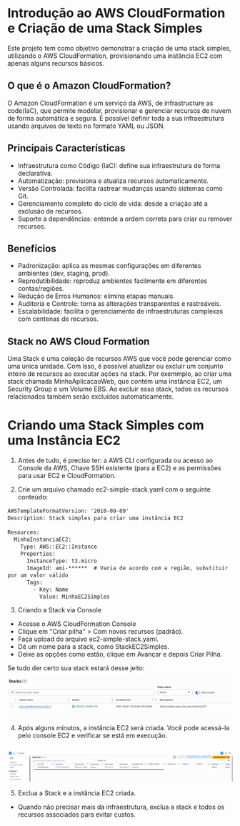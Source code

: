 # Introdução ao AWS CloudFormation e Criação de uma Stack Simples

Este projeto tem como objetivo demonstrar a criação de uma stack simples, utilizando o AWS CloudFormation, provisionando uma instância EC2 com apenas alguns recursos básicos. 

## O que é o Amazon CloudFormation?

O Amazon CloudFormation é um serviço da AWS, de infrastructure as code(IaC), que permite modelar, provisionar e gerenciar recursos de nuvem de forma automática e segura. É possível definir toda a sua infraestrutura usando arquivos de texto no formato YAML ou JSON.

## Principais Características
- Infraestrutura como Código (IaC): define sua infraestrutura de forma declarativa.
- Automatização: provisiona e atualiza recursos automaticamente.
- Versão Controlada: facilita rastrear mudanças usando sistemas como Git.
- Gerenciamento completo do ciclo de vida: desde a criação até a exclusão de recursos.
- Suporte a dependências: entende a ordem correta para criar ou remover recursos.

## Benefícios
- Padronização: aplica as mesmas configurações em diferentes ambientes (dev, staging, prod).
- Reprodutibilidade: reproduz ambientes facilmente em diferentes contas/regiões.
- Redução de Erros Humanos: elimina etapas manuais.
- Auditoria e Controle: torna as alterações transparentes e rastreáveis.
- Escalabilidade: facilita o gerenciamento de infraestruturas complexas com centenas de recursos.

## Stack no AWS Cloud Formation

Uma Stack é uma coleção de recursos AWS que você pode gerenciar como uma única unidade. Com isso, é possível atualizar ou excluir um conjunto inteiro de recursos ao executar ações na stack. Por exemmplo, ao criar uma stack chamada MinhaAplicacaoWeb, que contém uma instância EC2, um Security Group e um Volume EBS. Ao excluir essa stack, todos os recursos relacionados também serão excluídos automaticamente.


# Criando uma Stack Simples com uma Instância EC2

1. Antes de tudo, é preciso ter: a AWS CLI configurada ou acesso ao Console da AWS, Chave SSH existente (para a EC2) e as permissões para usar EC2 e CloudFormation.

2. Crie um arquivo chamado ec2-simple-stack.yaml com o seguinte conteúdo:

```
AWSTemplateFormatVersion: '2010-09-09'
Description: Stack simples para criar uma instância EC2

Resources:
  MinhaInstanciaEC2:
    Type: AWS::EC2::Instance
    Properties:
      InstanceType: t3.micro
      ImageId: ami-******  # Varia de acordo com a região, substituir por um valor válido
      Tags:
        - Key: Name
          Value: MinhaEC2Simples

```

3. Criando a Stack via Console
- Acesse o AWS CloudFormation Console
- Clique em "Criar pilha" > Com novos recursos (padrão).
- Faça upload do arquivo ec2-simple-stack.yaml.
- Dê um nome para a stack, como StackEC2Simples.
- Deixe as opções como estão, clique em Avançar e depois Criar Pilha.

Se tudo der certo sua stack estará desse jeito:

<p align="center">
    <img src="images/stack-created.png" alt="stack criada com sucesso">
</p>

4. Após alguns minutos, a instância EC2 será criada. Você pode acessá-la pelo console EC2 e verificar se está em execução.

<p align="center">
    <img src="images/ec2_created.png" alt="EC2 criada com sucesso">
</p>

5. Exclua a Stack e a instância EC2 criada.
- Quando não precisar mais da infraestrutura, exclua a stack e todos os recursos associados para evitar custos.

